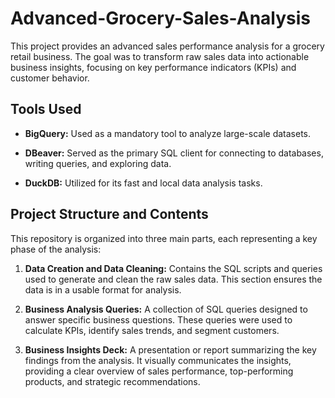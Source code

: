 # Advanced-Grocery-Sales-Analysis

This project provides an advanced sales performance analysis for a grocery retail business. The goal was to transform raw sales data into actionable business insights, focusing on key performance indicators (KPIs) and customer behavior.

## Tools Used

- **BigQuery:** Used as a mandatory tool to analyze large-scale datasets.

- **DBeaver:** Served as the primary SQL client for connecting to databases, writing queries, and exploring data.

- **DuckDB:** Utilized for its fast and local data analysis tasks.

## Project Structure and Contents

This repository is organized into three main parts, each representing a key phase of the analysis:

1. **Data Creation and Data Cleaning:** Contains the SQL scripts and queries used to generate and clean the raw sales data. This section ensures the data is in a usable format for analysis.

2. **Business Analysis Queries:** A collection of SQL queries designed to answer specific business questions. These queries were used to calculate KPIs, identify sales trends, and segment customers.

3. **Business Insights Deck:** A presentation or report summarizing the key findings from the analysis. It visually communicates the insights, providing a clear overview of sales performance, top-performing products, and strategic recommendations.
